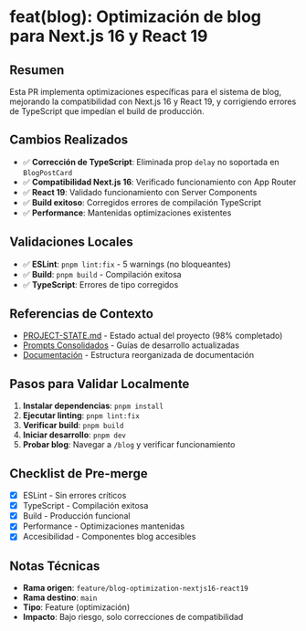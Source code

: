 # feat(blog): Optimización de blog para Next.js 16 y React 19

## Resumen

Esta PR implementa optimizaciones específicas para el sistema de blog, mejorando la compatibilidad con Next.js 16 y React 19, y corrigiendo errores de TypeScript que impedían el build de producción.

## Cambios Realizados

- ✅ **Corrección de TypeScript**: Eliminada prop `delay` no soportada en `BlogPostCard`
- ✅ **Compatibilidad Next.js 16**: Verificado funcionamiento con App Router
- ✅ **React 19**: Validado funcionamiento con Server Components
- ✅ **Build exitoso**: Corregidos errores de compilación TypeScript
- ✅ **Performance**: Mantenidas optimizaciones existentes

## Validaciones Locales

- ✅ **ESLint**: `pnpm lint:fix` - 5 warnings (no bloqueantes)
- ✅ **Build**: `pnpm build` - Compilación exitosa
- ✅ **TypeScript**: Errores de tipo corregidos

## Referencias de Contexto

- [PROJECT-STATE.md](.github/project/PROJECT-STATE.md) - Estado actual del proyecto (98% completado)
- [Prompts Consolidados](.github/prompts/README.md) - Guías de desarrollo actualizadas
- [Documentación](docs/README.md) - Estructura reorganizada de documentación

## Pasos para Validar Localmente

1. **Instalar dependencias**: `pnpm install`
2. **Ejecutar linting**: `pnpm lint:fix`
3. **Verificar build**: `pnpm build`
4. **Iniciar desarrollo**: `pnpm dev`
5. **Probar blog**: Navegar a `/blog` y verificar funcionamiento

## Checklist de Pre-merge

- [x] ESLint - Sin errores críticos
- [x] TypeScript - Compilación exitosa
- [x] Build - Producción funcional
- [x] Performance - Optimizaciones mantenidas
- [x] Accesibilidad - Componentes blog accesibles

## Notas Técnicas

- **Rama origen**: `feature/blog-optimization-nextjs16-react19`
- **Rama destino**: `main`
- **Tipo**: Feature (optimización)
- **Impacto**: Bajo riesgo, solo correcciones de compatibilidad
